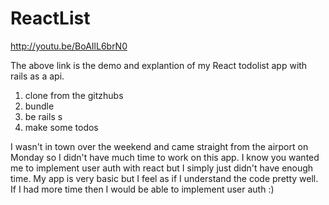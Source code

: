 # ReactList

http://youtu.be/BoAIlL6brN0

The above link is the demo and explantion of my React todolist app with rails as a api.

1. clone from the gitzhubs
2. bundle
3. be rails s
4. make some todos

I wasn't in town over the weekend and came straight from the airport on Monday so I didn't have much time to work on this app. I know you wanted me to implement user auth with react but I simply just didn't have enough time. My app is very basic but I feel as if I understand the code pretty well. If I had more time then I would be able to implement user auth :)
